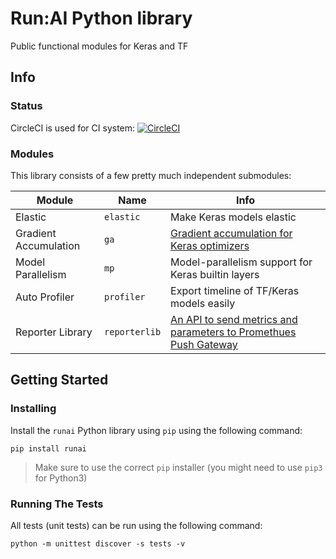# Run:AI Python library

Public functional modules for Keras and TF

## Info

### Status

CircleCI is used for CI system:
[![CircleCI](https://circleci.com/gh/run-ai/runai/tree/master.svg?style=svg&circle-token=438045a8ae6e2d2a2253bae97ccf82dc94bcfd5b)](https://circleci.com/gh/run-ai/runai/tree/master)

### Modules

This library consists of a few pretty much independent submodules:

| Module | Name | Info |
|--------|------|------|
| Elastic | `elastic` | Make Keras models elastic |
| Gradient Accumulation | `ga` | [Gradient accumulation for Keras optimizers](runai/ga/README.md) |
| Model Parallelism | `mp` | Model-parallelism support for Keras builtin layers |
| Auto Profiler | `profiler` | Export timeline of TF/Keras models easily |
| Reporter Library | `reporterlib` | [An API to send metrics and parameters to Promethues Push Gateway](runai/reporterlib/README.md) |

## Getting Started

### Installing

Install the `runai` Python library using `pip` using the following command:

```
pip install runai
```

> Make sure to use the correct `pip` installer (you might need to use `pip3` for Python3)

### Running The Tests

All tests (unit tests) can be run using the following command:

```
python -m unittest discover -s tests -v
```
